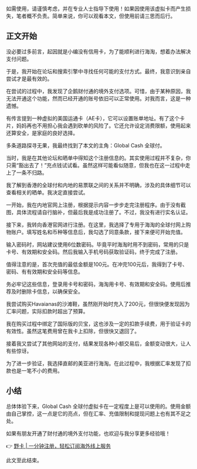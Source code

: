 如需使用，请谨慎考虑，并在专业人士指导下使用！如果因使用该虚拟卡而产生损失，笔者概不负责。简单来说，你可以观看本文，但使用前请三思而后行。

## 正文开始

没必要过多前言，起因就是小编没有信用卡，为了能顺利进行海淘，想着办法解决支付问题。

于是，我开始在论坛和搜索引擎中寻找任何可能的支付方式。最终，我意识到亲自尝试才是最有效的。

在尝试的过程中，我发现了企鹅财付通的境外支付选项。可惜，由于某种原因，我无法开通这个功能，然而已经开通的账号依旧可以正常使用。对我而言，这是一种遗憾。

有传言提到一种虚拟的美国运通卡（AE卡），它可以设置账单地址。有了这个卡片，妈妈再也不用担心我会遇到砍单的风险了。它还允许设定消费限额，使用起来还算安全，是家庭的良好选择。

多条道路探寻无果，我最终找到了本文的主角：Global Cash 全球付。

当时，我是在其他论坛和晒单中得知这个注册信息的。其实使用过程并不复杂，你只需“豁出去了！”充点钱试试看。虽然这样可能看似随意，但我也在这一过程中走上了一条不归路。

我了解到香港的全球付和内地的易票联之间的关系并不明确，涉及的具体细节可以查看相关的晒单。我决定直接尝试。

一开始，我在内地官网上注册，根据提示内容一步步走完注册程序。由于没有截图，具体流程请自行脑补，但最后我是成功注册了。不过，我没有进行实名认证。

接下来，我转向香港官网进行注册。在这里，我选择了专用于海淘的全球付网上购物账户。填写姓名和币种等信息后，我勾选了同意条款，接下来便可开始充值。

输入密码时，网站建议使用6位数密码。毕竟平时海淘时用不到密码，常用的只是卡号、有效期和安全码。然后我输入手机号码获取验证码，终于完成了注册。

值得注意的是，首次充值的最低金额是100元。在冲完100元后，我得到了卡号、密码、有有效期和安全码等信息。

务必牢记这些信息，登录用卡号和密码，海淘用卡号、有效期和安全码。使用后推荐及时删除卡信息，以确保安全。

我尝试购买Havaianas的沙滩鞋，虽然刚开始时充入了200元，但很快便发现因为汇率问题，实际扣款时超出了预算。

我在购买过程中绑定了国际版的贝宝，这也涉及一定的扣款手续费，用于验证卡的有效性。虽然这笔费用曾在我卡上扣除，但很快又退回了。

接着我又尝试了其他网站的支付，结果发现各种小额交易后，金额变动很大，让人有些惊讶。

为了进一步验证，我选择直邮的美亚进行海淘。在此过程中，我根据汇率发现了扣款也是一笔不小的费用。

## 小结

总体体验下来，Global Cash 全球付虚拟卡在一定程度上是可以使用的。使用金额由自己掌控，这一点是它的亮点，但在汇率、充值限制和提现问题上也有其不足之处。

如果有朋友开通了财付通的境外支付功能，也欢迎与我分享更多经验哦！

👉 [野卡 | 一分钟注册，轻松订阅海外线上服务](https://bit.ly/bewildcard)

此文至此结束。